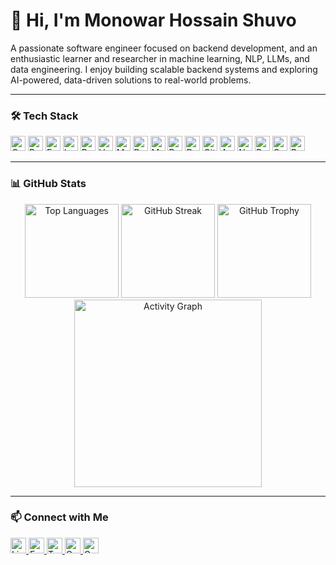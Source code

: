 <!-- Introduction -->
<h1 align="left">👋 Hi, I'm Monowar Hossain Shuvo</h1>

<p align="left">
  A passionate software engineer focused on backend development, and an enthusiastic learner and researcher in machine learning, NLP, LLMs, and data engineering. 
  I enjoy building scalable backend systems and exploring AI-powered, data-driven solutions to real-world problems.
</p>

---

<!-- Technologies & Tools -->
### 🛠️ Tech Stack

<div align="left">
  <!-- Languages & Frameworks -->
  <img src="https://img.shields.io/badge/C++-00599C?logo=c%2B%2B&logoColor=white&style=for-the-badge" height="24" alt="C++" />
  <img src="https://img.shields.io/badge/Python-3776AB?logo=python&logoColor=white&style=for-the-badge" height="24" alt="Python" />
  <img src="https://img.shields.io/badge/FastAPI-009688?logo=fastapi&logoColor=white&style=for-the-badge" height="24" alt="FastAPI" />
  <img src="https://img.shields.io/badge/Laravel-FF2D20?logo=laravel&logoColor=white&style=for-the-badge" height="24" alt="Laravel" />
  <img src="https://img.shields.io/badge/React-61DAFB?logo=react&logoColor=black&style=for-the-badge" height="24" alt="React" />
  <img src="https://img.shields.io/badge/Vue.js-4FC08D?logo=vue.js&logoColor=white&style=for-the-badge" height="24" alt="Vue.js" />

  <!-- Databases -->
  <img src="https://img.shields.io/badge/MySQL-4479A1?logo=mysql&logoColor=white&style=for-the-badge" height="24" alt="MySQL" />
  <img src="https://img.shields.io/badge/PostgreSQL-4169E1?logo=postgresql&logoColor=white&style=for-the-badge" height="24" alt="PostgreSQL" />
  <img src="https://img.shields.io/badge/MongoDB-47A248?logo=mongodb&logoColor=white&style=for-the-badge" height="24" alt="MongoDB" />
  <img src="https://img.shields.io/badge/Redis-DC382D?logo=redis&logoColor=white&style=for-the-badge" height="24" alt="Redis" />

  <!-- Tools -->
  <img src="https://img.shields.io/badge/Docker-2496ED?logo=docker&logoColor=white&style=for-the-badge" height="24" alt="Docker" />
  <img src="https://img.shields.io/badge/Git-F05032?logo=git&logoColor=white&style=for-the-badge" height="24" alt="Git" />
  <img src="https://img.shields.io/badge/AWS-242F3E?style=for-the-badge&logoColor=FF9900" height="24" alt="AWS" />

  <!-- Data & ML -->
  <img src="https://img.shields.io/badge/NumPy-4B8BBE?logo=numpy&logoColor=white&style=for-the-badge" height="24" alt="NumPy" />
  <img src="https://img.shields.io/badge/Pandas-130754?logo=pandas&logoColor=white&style=for-the-badge" height="24" alt="Pandas" />
  <img src="https://img.shields.io/badge/scikit--learn-F7931E?logo=scikitlearn&logoColor=white&style=for-the-badge" height="24" alt="Scikit-learn" />
  <img src="https://img.shields.io/badge/PyTorch-EE4C2C?logo=pytorch&logoColor=white&style=for-the-badge" height="24" alt="PyTorch" />
</div>

---

<!-- GitHub Stats -->
### 📊 GitHub Stats

<div align="center">
  <img src="https://github-readme-stats.vercel.app/api/top-langs?username=shuvomonowar00&locale=en&hide_title=false&layout=compact&card_width=320&langs_count=5&theme=vue&hide_border=false" height="150" alt="Top Languages" />
  <img src="https://streak-stats.demolab.com?user=shuvomonowar00&locale=en&mode=daily&theme=vue&hide_border=false&border_radius=5" height="150" alt="GitHub Streak" />
  <img src="https://github-profile-trophy.vercel.app?username=shuvomonowar00&theme=flat&row=1&margin-w=8&margin-h=8" height="150" alt="GitHub Trophy" />
  <img src="https://github-readme-activity-graph.vercel.app/graph?username=shuvomonowar00&radius=16&theme=github-light&area=true&custom_title=Contribution%20Graph" height="300" alt="Activity Graph" />
</div>

---

<!-- Contact -->
### 📫 Connect with Me

<div align="left">
  <a href="https://www.linkedin.com/in/shuvomonowar00/" target="_blank">
    <img src="https://img.shields.io/static/v1?message=LinkedIn&logo=linkedin&label=&color=0077B5&logoColor=white&labelColor=&style=flat" height="25" alt="LinkedIn" />
  </a>
  <a href="https://www.facebook.com/shuvomonowar00/" target="_blank">
    <img src="https://img.shields.io/static/v1?message=Facebook&logo=facebook&label=&color=1877F2&logoColor=white&labelColor=&style=flat" height="25" alt="Facebook" />
  </a>
  <a href="https://x.com/shuvomonowar00" target="_blank">
    <img src="https://img.shields.io/static/v1?message=Twitter&logo=twitter&label=&color=1DA1F2&logoColor=white&labelColor=&style=flat" height="25" alt="Twitter" />
  </a>
  <a href="mailto:monowar1611998@outlook.com">
    <img src="https://img.shields.io/static/v1?message=Outlook&logo=microsoft-outlook&label=&color=0078D4&logoColor=white&labelColor=&style=flat" height="25" alt="Outlook" />
  </a>
  <a href="mailto:monowar1611998@gmail.com">
    <img src="https://img.shields.io/static/v1?message=Gmail&logo=gmail&label=&color=D14836&logoColor=white&labelColor=&style=flat" height="25" alt="Gmail" />
  </a>
</div>
